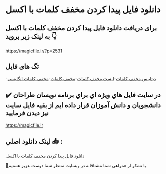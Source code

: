 # دانلود فایل پیدا کردن مخفف کلمات با اکسل

## برای دریافت دانلود فایل پیدا کردن مخفف کلمات با اکسل به لینک زیر بروید 👇

https://magicfile.ir/?p=2531

## تگ های فایل

-[دیتابیس مخفف کلمات](https://magicfile.ir/product/%d9%81%d8%a7%db%8c%d9%84-%d9%be%db%8c%d8%af%d8%a7-%da%a9%d8%b1%d8%af%d9%86-%d9%85%d8%ae%d9%81%d9%81-%da%a9%d9%84%d9%85%d8%a7%d8%aa-%d8%a8%d8%a7-%d8%a7%da%a9%d8%b3%d9%84/)-[لیست مخفف کلمات](https://magicfile.ir/product/%d9%81%d8%a7%db%8c%d9%84-%d9%be%db%8c%d8%af%d8%a7-%da%a9%d8%b1%d8%af%d9%86-%d9%85%d8%ae%d9%81%d9%81-%da%a9%d9%84%d9%85%d8%a7%d8%aa-%d8%a8%d8%a7-%d8%a7%da%a9%d8%b3%d9%84/)-[مخفف کلمات](https://magicfile.ir/product/%d9%81%d8%a7%db%8c%d9%84-%d9%be%db%8c%d8%af%d8%a7-%da%a9%d8%b1%d8%af%d9%86-%d9%85%d8%ae%d9%81%d9%81-%da%a9%d9%84%d9%85%d8%a7%d8%aa-%d8%a8%d8%a7-%d8%a7%da%a9%d8%b3%d9%84/)-[مخفف کلمات انگلیسی](https://magicfile.ir/product/%d9%81%d8%a7%db%8c%d9%84-%d9%be%db%8c%d8%af%d8%a7-%da%a9%d8%b1%d8%af%d9%86-%d9%85%d8%ae%d9%81%d9%81-%da%a9%d9%84%d9%85%d8%a7%d8%aa-%d8%a8%d8%a7-%d8%a7%da%a9%d8%b3%d9%84/)

## ✔️ در سايت فايل هاي ويژه اي براي برنامه نويسان طراحان دانشجويان و دانش آموزان قرار داده ايم از بقيه فايل سايت نيز ديدن فرماييد

https://magicfile.ir


## لينک دانلود اصلي 📥 :

[دانلود فایل پیدا کردن مخفف کلمات با اکسل](https://magicfile.ir/product/%d9%81%d8%a7%db%8c%d9%84-%d9%be%db%8c%d8%af%d8%a7-%da%a9%d8%b1%d8%af%d9%86-%d9%85%d8%ae%d9%81%d9%81-%da%a9%d9%84%d9%85%d8%a7%d8%aa-%d8%a8%d8%a7-%d8%a7%da%a9%d8%b3%d9%84/) 


🙏با تشکر از همراهي شما مشتاقانه در وبسایت منتظر شما دوست عزیز هستیم

